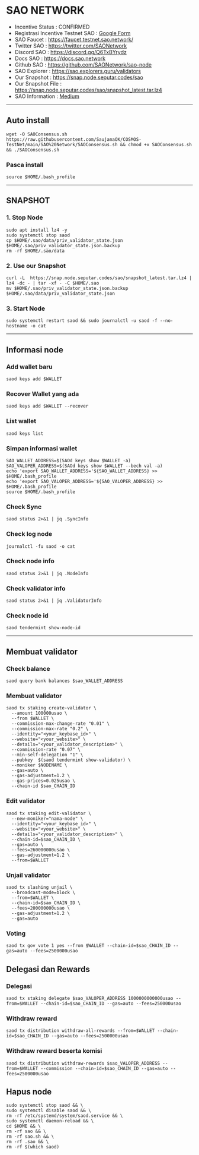 # SAO NETWORK
- Incentive Status : CONFIRMED
- Registrasi Incentive Testnet SAO : [Google Form](https://docs.google.com/forms/u/0/d/e/1FAIpQLSeIx9mxry0w5oTyiOpSHg04cM4GPZMKvxd1LmhqyhYvqY8bOQ/alreadyresponded)
- SAO Faucet : https://faucet.testnet.sao.network/
- Twitter SAO : https://twitter.com/SAONetwork
- Discord SAO : https://discord.gg/Q6TxBYrydz
- Docs SAO : https://docs.sao.network
- Github SAO : https://github.com/SAONetwork/sao-node
- SAO Explorer : https://sao.explorers.guru/validators
- Our Snapshot : https://snap.node.seputar.codes/sao
- Our Snapshot File : https://snap.node.seputar.codes/sao/snapshot_latest.tar.lz4
- SAO Information : [Medium](https://saonetwork.medium.com/a-complete-guide-to-sao-network-testnet-e70117bd294)
________________________________________________

## Auto install
```
wget -O SAOConsensus.sh https://raw.githubusercontent.com/SaujanaOK/COSMOS-TestNet/main/SAO%20Network/SAOConsensus.sh && chmod +x SAOConsensus.sh && ./SAOConsensus.sh
```

### Pasca install
```
source $HOME/.bash_profile
```
________________________________________________
## SNAPSHOT
### 1. Stop Node
```
sudo apt install lz4 -y
sudo systemctl stop saod
cp $HOME/.sao/data/priv_validator_state.json $HOME/.sao/priv_validator_state.json.backup
rm -rf $HOME/.sao/data
```
### 2. Use our Snapshot
```
curl -L  https://snap.node.seputar.codes/sao/snapshot_latest.tar.lz4 | lz4 -dc - | tar -xf - -C $HOME/.sao
mv $HOME/.sao/priv_validator_state.json.backup $HOME/.sao/data/priv_validator_state.json
```
### 3. Start Node
```
sudo systemctl restart saod && sudo journalctl -u saod -f --no-hostname -o cat
```
________________________________________________
## Informasi node
### Add wallet baru
```
saod keys add $WALLET
```
### Recover Wallet yang ada
```
saod keys add $WALLET --recover
```
### List wallet
```
saod keys list
```
### Simpan informasi wallet
```
SAO_WALLET_ADDRESS=$(SAOd keys show $WALLET -a)
SAO_VALOPER_ADDRESS=$(SAOd keys show $WALLET --bech val -a)
echo 'export SAO_WALLET_ADDRESS='${SAO_WALLET_ADDRESS} >> $HOME/.bash_profile
echo 'export SAO_VALOPER_ADDRESS='${SAO_VALOPER_ADDRESS} >> $HOME/.bash_profile
source $HOME/.bash_profile
```
### Check Sync
```
saod status 2>&1 | jq .SyncInfo
```
### Check log node
```
journalctl -fu saod -o cat
```
### Check node info
```
saod status 2>&1 | jq .NodeInfo
```
### Check validator info
```
saod status 2>&1 | jq .ValidatorInfo
```
### Check node id
```
saod tendermint show-node-id
```
________________________________________________
## Membuat validator
### Check balance
```
saod query bank balances $sao_WALLET_ADDRESS
```
### Membuat validator
```
saod tx staking create-validator \
  --amount 100000usao \
  --from $WALLET \
  --commission-max-change-rate "0.01" \
  --commission-max-rate "0.2" \
  --identity="<your_keybase_id>" \
  --website="<your_website>" \
  --details="<your_validator_description>" \
  --commission-rate "0.07" \
  --min-self-delegation "1" \
  --pubkey  $(saod tendermint show-validator) \
  --moniker $NODENAME \
  --gas=auto \
  --gas-adjustment=1.2 \
  --gas-prices=0.025usao \
  --chain-id $sao_CHAIN_ID
```
### Edit validator
```
saod tx staking edit-validator \
  --new-moniker="nama-node" \
  --identity="<your_keybase_id>" \
  --website="<your_website>" \
  --details="<your_validator_description>" \
  --chain-id=$sao_CHAIN_ID \
  --gas=auto \
  --fees=260000000usao \
  --gas-adjustment=1.2 \
  --from=$WALLET
```
### Unjail validator
```
saod tx slashing unjail \
  --broadcast-mode=block \
  --from=$WALLET \
  --chain-id=$sao_CHAIN_ID \
  --fees=200000000usao \
  --gas-adjustment=1.2 \
  --gas=auto
```
### Voting
```
saod tx gov vote 1 yes --from $WALLET --chain-id=$sao_CHAIN_ID --gas=auto --fees=2500000usao
```
## Delegasi dan Rewards
### Delegasi
```
saod tx staking delegate $sao_VALOPER_ADDRESS 1000000000000usao --from=$WALLET --chain-id=$sao_CHAIN_ID --gas=auto --fees=250000usao
```
### Withdraw reward
```
saod tx distribution withdraw-all-rewards --from=$WALLET --chain-id=$sao_CHAIN_ID --gas=auto --fees=2500000usao
```
### Withdraw reward beserta komisi
```
saod tx distribution withdraw-rewards $sao_VALOPER_ADDRESS --from=$WALLET --commission --chain-id=$sao_CHAIN_ID --gas=auto --fees=2500000usao
```
## Hapus node
```
sudo systemctl stop saod && \
sudo systemctl disable saod && \
rm -rf /etc/systemd/system/saod.service && \
sudo systemctl daemon-reload && \
cd $HOME && \
rm -rf sao && \
rm -rf sao.sh && \
rm -rf .sao && \
rm -rf $(which saod)
```
